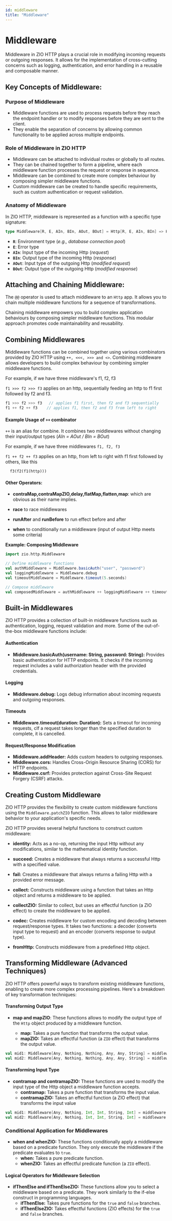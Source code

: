 ```yaml
---
id: middleware
title: "Middleware"
---
```


# Middleware

Middleware in ZIO HTTP plays a crucial role in modifying incoming requests or outgoing responses. It allows for the implementation of cross-cutting concerns such as logging, authentication, and error handling in a reusable and composable manner.


## Key Concepts of Middleware:

### Purpose of Middleware

- Middleware functions are used to process requests before they reach the endpoint handler or to modify responses before they are sent to the client.
- They enable the separation of concerns by allowing common functionality to be applied across multiple endpoints.

### Role of Middleware in ZIO HTTP

- Middleware can be attached to individual routes or globally to all routes.
- They can be chained together to form a pipeline, where each middleware function processes the request or response in sequence.
- Middleware can be combined to create more complex behaviour by composing simpler middleware functions.
- Custom middleware can be created to handle specific requirements, such as custom authentication or request validation.

### Anatomy of Middleware

In ZIO HTTP, middleware is represented as a function with a specific type signature:

```scala mdoc:silent 
type Middleware[R, E, AIn, BIn, AOut, BOut] = Http[R, E, AIn, BIn] => Http[R, E, AOut, BOut]
```
* **`R`**: Environment type (*e.g., database connection pool*)
* **`E`**: Error type
* **`AIn`**: Input type of the incoming Http (*request*)
* **`BIn`**: Output type of the incoming Http (*response*)
* **`AOut`**: Input type of the outgoing Http (*modified request*)
* **`BOut`**: Output type of the outgoing Http (*modified response*)

## Attaching and Chaining Middleware:

The `@@` operator is used to attach middleware to an `Http` app. It allows you to chain multiple middleware functions for a sequence of transformations.


Chaining middleware empowers you to build complex application behaviours by composing simpler middleware functions. This modular approach promotes code maintainability and reusability.

## Combining Middlewares

Middleware functions can be combined together using various combinators provided by ZIO HTTP using `++, <<<, >>> and <>`. Combining middleware allows developers to build complex behaviour by combining simpler middleware functions.

For example, if we have three middleware's f1, f2, f3

`f1 >>> f2 >>> f3` applies on an http, sequentially feeding an http to f1 first followed by f2 and f3.

```scala mdoc:silent 
f1 >>> f2 >>> f3   // applies f1 first, then f2 and f3 sequentially
f1 ++ f2 ++ f3    // applies f1, then f2 and f3 from left to right
```

#### Example Usage of `++` combinator

`++` is an alias for combine. It combines two middlewares without changing their input/output types (*AIn = AOut / BIn = BOut*)

For example, if we have three middlewares `f1, f2, f3`

`f1 ++ f2 ++ f3` applies on an http, from left to right with f1 first followed by others, like this

```
  f3(f2(f1(http)))
```


#### Other Operators:

* **contraMap,contraMapZIO,delay,flatMap,flatten,map**: which are obvious as their name implies.

* **race** to race middlewares

* **runAfter** and **runBefore** to run effect before and after

* **when** to conditionally run a middleware (input of output Http meets some criteria)

**Example: Composing Middleware**

```scala mdoc:silent 
import zio.http.Middleware

// Define middleware functions
val authMiddleware = Middleware.basicAuth("user", "password")
val loggingMiddleware = Middleware.debug
val timeoutMiddleware = Middleware.timeout(5.seconds)

// Compose middleware
val composedMiddleware = authMiddleware ++ loggingMiddleware ++ timeoutMiddleware
```
## Built-in Middlewares

ZIO HTTP provides a collection of built-in middleware functions such as authentication, logging, request validation and more. Some of the out-of-the-box middleware functions include:

#### Authentication
* **Middleware.basicAuth(username: String, password: String):** Provides basic authentication for HTTP endpoints. It checks if the incoming request includes a valid authorization header with the provided credentials.

#### Logging
* **Middleware.debug:** Logs debug information about incoming requests and outgoing responses.

#### Timeouts
* **Middleware.timeout(duration: Duration):** Sets a timeout for incoming requests, cIf a request takes longer than the specified duration to complete, it is cancelled.

#### Request/Response Modification

* **Middleware.addHeader:** Adds custom headers to outgoing responses.
* **Middleware.cors:** Handles Cross-Origin Resource Sharing (CORS) for HTTP endpoints.
* **Middleware.csrf:** Provides protection against Cross-Site Request Forgery (CSRF) attacks.

## Creating Custom Middleware

ZIO HTTP provides the flexibility to create custom middleware functions using the `Middleware.patchZIO` function. This allows to tailor middleware behavior to your application's specific needs.

ZIO HTTP provides several helpful functions to construct custom middleware:

* **identity:** Acts as a no-op, returning the input Http without any modifications, similar to the mathematical identity function.

* **succeed:** Creates a middleware that always returns a successful Http with a specified value.


* **fail:** Creates a middleware that always returns a failing Http with a provided error message.

* **collect:** Constructs middleware using a function that takes an Http object and returns a middleware to be applied.

* **collectZIO:** Similar to collect, but uses an effectful function (a ZIO effect) to create the middleware to be applied.

* **codec:** Creates middleware for custom encoding and decoding between request/response types. It takes two functions: a decoder (converts input type to request) and an encoder (converts response to output type).

* **fromHttp:** Constructs middleware from a predefined Http object.
 
## Transforming Middleware (Advanced Techniques)

ZIO HTTP offers powerful ways to transform existing middleware functions, enabling to create more complex processing pipelines. Here's a breakdown of key transformation techniques:

#### Transforming Output Type

* **map and mapZIO**: These functions allows to modify the output type of the `Http` object produced by a middleware function.

   - **map:** Takes a pure function that transforms the output value.
  - **mapZIO:** Takes an effectful function (a `ZIO` effect) that transforms the output value.

```scala mdoc:silent 
val mid1: Middleware[Any, Nothing, Nothing, Any, Any, String] = middleware.map((i: Int) => i.toString)  // Pure transformation
val mid2: Middleware[Any, Nothing, Nothing, Any, Any, String] = middleware.mapZIO((i: Int) => ZIO.succeed(s"$i"))  // Effectful transformation
```

#### Transforming Input Type

* **contramap and contramapZIO:** These functions are used to modify the input type of the Http object a middleware function accepts.
  - **contramap:** Takes a pure function that transforms the input value.
  - **contramapZIO:** Takes an effectful function (a ZIO effect) that transforms the input value

```scala mdoc:silent 
val mid1: Middleware[Any, Nothing, Int, Int, String, Int] = middleware.contramap[String](_.toInt)  // Pure transformation
val mid2: Middleware[Any, Nothing, Int, Int, String, Int] = middleware.contramapZIO[String](a => UIO(a.toInt)) // Effectful transformation
```

### Conditional Application for Middlewares

* **when and whenZIO:** These functions conditionally apply a middleware based on a predicate function. They only execute the middleware if the predicate evaluates to `true`.
  - **when:** Takes a pure predicate function.
  - **whenZIO:** Takes an effectful predicate function (a `ZIO` effect).

#### Logical Operators for Middleware Selection

* **ifThenElse and ifThenElseZIO:** These functions allow you to select a middleware based on a predicate. They work similarly to the if-else construct in programming languages.
  - **ifThenElse:** Takes pure functions for the `true` and `false` branches.
  - **ifThenElseZIO:** Takes effectful functions (ZIO effects) for the `true` and `false` branches.